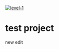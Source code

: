 [![level-1](https://github.com/Amir-Zouerami/test/actions/workflows/blank.yml/badge.svg)](https://github.com/Amir-Zouerami/test/actions/workflows/blank.yml)

# test project
new edit
